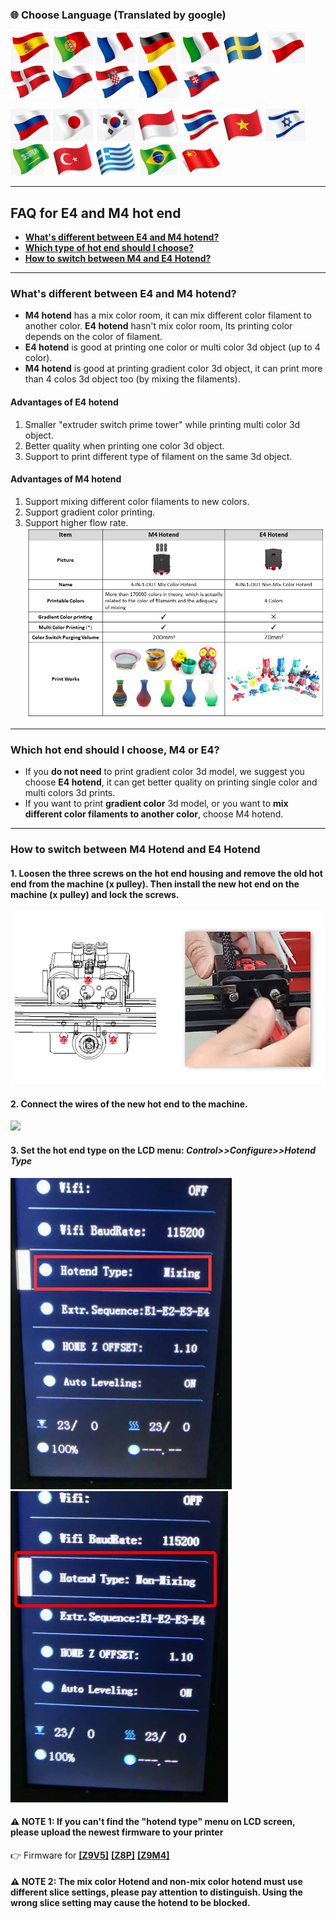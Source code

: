 ### :globe_with_meridians: Choose Language (Translated by google)
[![](../lanpic/ES.png)](https://github-com.translate.goog/ZONESTAR3D/Upgrade-kit-guide/tree/main/HOTEND/FAQ_M4E4.md?_x_tr_sl=en&_x_tr_tl=es)
[![](../lanpic/PT.png)](https://github-com.translate.goog/ZONESTAR3D/Upgrade-kit-guide/tree/main/HOTEND/FAQ_M4E4.md?_x_tr_sl=en&_x_tr_tl=pt)
[![](../lanpic/FR.png)](https://github-com.translate.goog/ZONESTAR3D/Upgrade-kit-guide/tree/main/HOTEND/FAQ_M4E4.md?_x_tr_sl=en&_x_tr_tl=fr)
[![](../lanpic/DE.png)](https://github-com.translate.goog/ZONESTAR3D/Upgrade-kit-guide/tree/main/HOTEND/FAQ_M4E4.md?_x_tr_sl=en&_x_tr_tl=de)
[![](../lanpic/IT.png)](https://github-com.translate.goog/ZONESTAR3D/Upgrade-kit-guide/tree/main/HOTEND/FAQ_M4E4.md?_x_tr_sl=en&_x_tr_tl=it)
[![](../lanpic/SW.png)](https://github-com.translate.goog/ZONESTAR3D/Upgrade-kit-guide/tree/main/HOTEND/FAQ_M4E4.md?_x_tr_sl=en&_x_tr_tl=sv)
[![](../lanpic/PL.png)](https://github-com.translate.goog/ZONESTAR3D/Upgrade-kit-guide/tree/main/HOTEND/FAQ_M4E4.md?_x_tr_sl=en&_x_tr_tl=pl)
[![](../lanpic/DK.png)](https://github-com.translate.goog/ZONESTAR3D/Upgrade-kit-guide/tree/main/HOTEND/FAQ_M4E4.md?_x_tr_sl=en&_x_tr_tl=da)
[![](../lanpic/CZ.png)](https://github-com.translate.goog/ZONESTAR3D/Upgrade-kit-guide/tree/main/HOTEND/FAQ_M4E4.md?_x_tr_sl=en&_x_tr_tl=cs)
[![](../lanpic/HR.png)](https://github-com.translate.goog/ZONESTAR3D/Upgrade-kit-guide/tree/main/HOTEND/FAQ_M4E4.md?_x_tr_sl=en&_x_tr_tl=hr)
[![](../lanpic/RO.png)](https://github-com.translate.goog/ZONESTAR3D/Upgrade-kit-guide/tree/main/HOTEND/FAQ_M4E4.md?_x_tr_sl=en&_x_tr_tl=ro)
[![](../lanpic/SK.png)](https://github-com.translate.goog/ZONESTAR3D/Upgrade-kit-guide/tree/main/HOTEND/FAQ_M4E4.md?_x_tr_sl=en&_x_tr_tl=sk)

[![](../lanpic/RU.png)](https://github-com.translate.goog/ZONESTAR3D/Upgrade-kit-guide/tree/main/HOTEND/FAQ_M4E4.md?_x_tr_sl=en&_x_tr_tl=ru)
[![](../lanpic/JP.png)](https://github-com.translate.goog/ZONESTAR3D/Upgrade-kit-guide/tree/main/HOTEND/FAQ_M4E4.md?_x_tr_sl=en&_x_tr_tl=ja)
[![](../lanpic/KR.png)](https://github-com.translate.goog/ZONESTAR3D/Upgrade-kit-guide/tree/main/HOTEND/FAQ_M4E4.md?_x_tr_sl=en&_x_tr_tl=ko)
[![](../lanpic/ID.png)](https://github-com.translate.goog/ZONESTAR3D/Upgrade-kit-guide/tree/main/HOTEND/FAQ_M4E4.md?_x_tr_sl=en&_x_tr_tl=id)
[![](../lanpic/TH.png)](https://github-com.translate.goog/ZONESTAR3D/Upgrade-kit-guide/tree/main/HOTEND/FAQ_M4E4.md?_x_tr_sl=en&_x_tr_tl=th)
[![](../lanpic/VN.png)](https://github-com.translate.goog/ZONESTAR3D/Upgrade-kit-guide/tree/main/HOTEND/FAQ_M4E4.md?_x_tr_sl=en&_x_tr_tl=vi)
[![](../lanpic/IL.png)](https://github-com.translate.goog/ZONESTAR3D/Upgrade-kit-guide/tree/main/HOTEND/FAQ_M4E4.md?_x_tr_sl=en&_x_tr_tl=iw)
[![](../lanpic/SA.png)](https://github-com.translate.goog/ZONESTAR3D/Upgrade-kit-guide/tree/main/HOTEND/FAQ_M4E4.md?_x_tr_sl=en&_x_tr_tl=ar)
[![](../lanpic/TR.png)](https://github-com.translate.goog/ZONESTAR3D/Upgrade-kit-guide/tree/main/HOTEND/FAQ_M4E4.md?_x_tr_sl=en&_x_tr_tl=tr)
[![](../lanpic/GR.png)](https://github-com.translate.goog/ZONESTAR3D/Upgrade-kit-guide/tree/main/HOTEND/FAQ_M4E4.md?_x_tr_sl=en&_x_tr_tl=el)
[![](../lanpic/BR.png)](https://github-com.translate.goog/ZONESTAR3D/Upgrade-kit-guide/tree/main/HOTEND/FAQ_M4E4.md?_x_tr_sl=en&_x_tr_tl=pt)
[![](../lanpic/CN.png)](https://github-com.translate.goog/ZONESTAR3D/Upgrade-kit-guide/tree/main/HOTEND/FAQ_M4E4.md?_x_tr_sl=en&_x_tr_tl=zh-CN)

-----
## FAQ for E4 and M4 hot end
- [**What's different between E4 and M4 hotend?**](#whats-different-between-e4-and-m4-hotend)
- [**Which type of hot end should I choose?**](#which-hot-end-should-i-choose-m4-or-e4)
- [**How to switch between M4 and E4 Hotend?**](#how-to-switch-between-m4-hotend-and-e4-hotend)

-----
### What's different between E4 and M4 hotend?
- **M4 hotend** has a mix color room, it can mix different color filament to another color. **E4 hotend** hasn't mix color room, Its printing color depends on the color of filament.  
- **E4 hotend** is good at printing one color or multi color 3d object (up to 4 color).
- **M4 hotend** is good at printing gradient color 3d object, it can print more than 4 colos 3d object too (by mixing the filaments).
#### Advantages of E4 hotend
1. Smaller "extruder switch prime tower" while printing multi color 3d object.
2. Better quality when printing one color 3d object.
3. Support to print different type of filament on the same 3d object.
#### Advantages of M4 hotend
1. Support mixing different color filaments to new colors.
2. Support gradient color printing.
3. Support higher flow rate.
![](M4VSE4.jpg)

-----
### Which hot end should I choose, M4 or E4?
- If you **do not need** to print gradient color 3d model, we suggest you choose **E4 hotend**, it can get better quality on printing single color and multi colors 3d prints.
- If you want to print **gradient color** 3d model, or you want to **mix different color filaments to another color**, choose M4 hotend.

-----
### How to switch between M4 Hotend and E4 Hotend
#### 1. Loosen the three screws on the hot end housing and remove the old hot end from the machine (x pulley). Then install the new hot end on the machine (x pulley) and lock the screws.
![](./E4/User_guide/E4-4.jpg)
#### 2. Connect the wires of the new hot end to the machine.
![](./E4/User_guide/E4_wiring.jpg)
#### 3. Set the hot end type on the LCD menu: *Control>>Configure>>Hotend Type*
![](./E4/User_guide/hotendtype-mix.jpg)![](./E4/User_guide/hotendtype-nonmix.jpg)
#### :warning: NOTE 1: If you can't find the "hotend type" menu on LCD screen, please upload the newest firmware to your printer 
:point_right: Firmware for [**[Z9V5]**](https://github.com/ZONESTAR3D/Firmware/tree/master/Z9/Z9V5/bin)  [**[Z8P]**](https://github.com/ZONESTAR3D/Firmware/tree/master/Z8/Z8P)  [**[Z9M4]**](https://github.com/ZONESTAR3D/Firmware/tree/master/Z9/Z9M4)
#### :warning: NOTE 2: The mix color Hotend and non-mix color hotend must use different slice settings, please pay attention to distinguish. Using the wrong slice setting may cause the hotend to be blocked.


